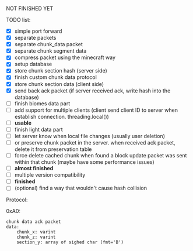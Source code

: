 NOT FINISHED YET

TODO list:

- [x] simple port forward
- [x] separate packets
- [x] separate chunk_data packet
- [x] separate chunk segment data
- [x] compress packet using the minecraft way
- [x] setup database
- [x] store chunk section hash (server side)
- [x] finish custom chunk data protocol
- [x] store chunk section data (client side)
- [x] send back ack packet (if server received ack, write hash into the database)
- [ ] finish biomes data part
- [ ] add support for multiple clients (client send client ID to server when establish connection. threading.local())
- [ ] **usable**
- [ ] finish light data part
- [ ] let server know when local file changes (usually user deletion)
- [ ] or preserve chunk packet in the server. when received ack packet, delete it from preservation table
- [ ] force delete cached chunk when found a block update packet was sent within that chunk (maybe have some performance issues)
- [ ] **almost finished**
- [ ] multiple version compatibility
- [ ] **finished**
- [ ] (optional) find a way that wouldn't cause hash collision

Protocol:

0xA0: 

    chunk data ack packet
    data:
        chunk_x: varint
        chunk_z: varint
        section_y: array of sighed char (fmt='B')

